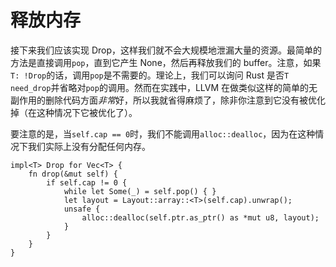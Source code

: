 # 释放内存

接下来我们应该实现 Drop，这样我们就不会大规模地泄漏大量的资源。最简单的方法是直接调用`pop`，直到它产生 None，然后再释放我们的 buffer。注意，如果`T: !Drop`的话，调用`pop`是不需要的。理论上，我们可以询问 Rust 是否`T` `need_drop`并省略对`pop`的调用。然而在实践中，LLVM 在做类似这样的简单的无副作用的删除代码方面*非常*好，所以我就省得麻烦了，除非你注意到它没有被优化掉（在这种情况下它被优化了）。

要注意的是，当`self.cap == 0`时，我们不能调用`alloc::dealloc`，因为在这种情况下我们实际上没有分配任何内存。

<!-- ignore: simplified code -->
```rust,ignore
impl<T> Drop for Vec<T> {
    fn drop(&mut self) {
        if self.cap != 0 {
            while let Some(_) = self.pop() { }
            let layout = Layout::array::<T>(self.cap).unwrap();
            unsafe {
                alloc::dealloc(self.ptr.as_ptr() as *mut u8, layout);
            }
        }
    }
}
```
